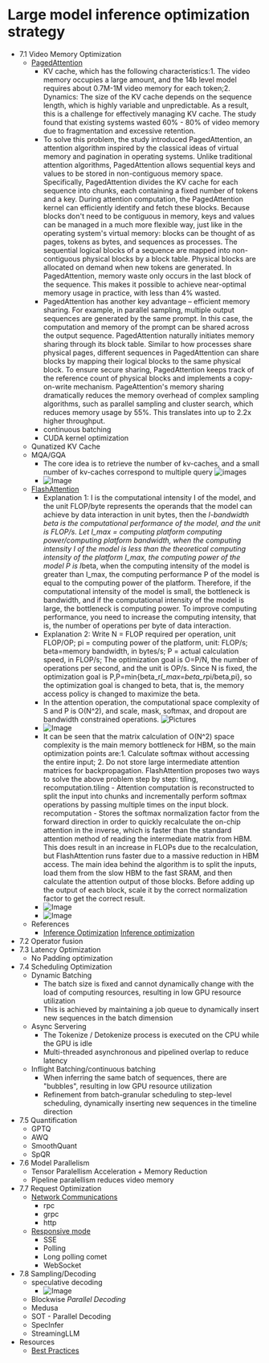 # Large model inference optimization strategy
- 7.1 Video Memory Optimization
    -  [PagedAttention]("https://zhuanlan.zhihu.com/p/638468472")
        - KV cache, which has the following characteristics:1. The video memory occupies a large amount, and the 14b level model requires about 0.7M-1M video memory for each token;2. Dynamics: The size of the KV cache depends on the sequence length, which is highly variable and unpredictable. As a result, this is a challenge for effectively managing KV cache. The study found that existing systems wasted 60% - 80% of video memory due to fragmentation and excessive retention.
        - To solve this problem, the study introduced PagedAttention, an attention algorithm inspired by the classical ideas of virtual memory and pagination in operating systems. Unlike traditional attention algorithms, PagedAttention allows sequential keys and values to be stored in non-contiguous memory space. Specifically, PagedAttention divides the KV cache for each sequence into chunks, each containing a fixed number of tokens and a key. During attention computation, the PagedAttention kernel can efficiently identify and fetch these blocks. Because blocks don't need to be contiguous in memory, keys and values can be managed in a much more flexible way, just like in the operating system's virtual memory: blocks can be thought of as pages, tokens as bytes, and sequences as processes. The sequential logical blocks of a sequence are mapped into non-contiguous physical blocks by a block table. Physical blocks are allocated on demand when new tokens are generated. In PagedAttention, memory waste only occurs in the last block of the sequence. This makes it possible to achieve near-optimal memory usage in practice, with less than 4% wasted.
        - PagedAttention has another key advantage – efficient memory sharing. For example, in parallel sampling, multiple output sequences are generated by the same prompt. In this case, the computation and memory of the prompt can be shared across the output sequence. PagedAttention naturally initiates memory sharing through its block table. Similar to how processes share physical pages, different sequences in PagedAttention can share blocks by mapping their logical blocks to the same physical block. To ensure secure sharing, PagedAttention keeps track of the reference count of physical blocks and implements a copy-on-write mechanism. PageAttention's memory sharing dramatically reduces the memory overhead of complex sampling algorithms, such as parallel sampling and cluster search, which reduces memory usage by 55%. This translates into up to 2.2x higher throughput.
        - continuous batching
        - CUDA kernel optimization
    - Qunatized KV Cache
    - MQA/GQA
        - The core idea is to retrieve the number of kv-caches, and a small number of kv-caches correspond to multiple query ![images](./img/大模型推理优化策略-幕布图片-699343-219844.jpg)
        -  ![Image](./img/大模型推理优化策略-幕布图片-930255-616209.jpg)
    -  [FlashAttention]("https://zhuanlan.zhihu.com/p/638468472")
        - Explanation 1: I is the computational intensity I of the model, and the unit FLOP/byte represents the operands that the model can achieve by data interaction in unit bytes, then the *I-bandwidth beta is the computational performance of the model, and the unit is FLOP/s. Let I_max = computing platform computing power/computing platform bandwidth, when the computing intensity I of the model is less than the theoretical computing intensity of the platform I_max, the computing power of the model P is I*beta, when the computing intensity of the model is greater than I_max, the computing performance P of the model is equal to the computing power of the platform. Therefore, if the computational intensity of the model is small, the bottleneck is bandwidth, and if the computational intensity of the model is large, the bottleneck is computing power. To improve computing performance, you need to increase the computing intensity, that is, the number of operations per byte of data interaction. 
        - Explanation 2: Write N = FLOP required per operation, unit FLOP/OP; pi = computing power of the platform, unit: FLOP/s; beta=memory bandwidth, in bytes/s; P = actual calculation speed, in FLOP/s; The optimization goal is O=P/N, the number of operations per second, and the unit is OP/s. Since N is fixed, the optimization goal is P,P=min{beta_r*I_max=beta_r*pi/beta,pi}, so the optimization goal is changed to beta, that is, the memory access policy is changed to maximize the beta. 
        - In the attention operation, the computational space complexity of S and P is O(N^2), and scale, mask, softmax, and dropout are bandwidth constrained operations. ![Pictures](./img/大模型推理优化策略-幕布图片-380552-579242.jpg)
        -  ![Image](./img/大模型推理优化策略-幕布图片-789705-122117.jpg)
        - It can be seen that the matrix calculation of O(N^2) space complexity is the main memory bottleneck for HBM, so the main optimization points are:1. Calculate softmax without accessing the entire input; 2. Do not store large intermediate attention matrices for backpropagation. FlashAttention proposes two ways to solve the above problem step by step: tiling, recomputation.tiling - Attention computation is reconstructed to split the input into chunks and incrementally perform softmax operations by passing multiple times on the input block. recomputation - Stores the softmax normalization factor from the forward direction in order to quickly recalculate the on-chip attention in the inverse, which is faster than the standard attention method of reading the intermediate matrix from HBM. This does result in an increase in FLOPs due to the recalculation, but FlashAttention runs faster due to a massive reduction in HBM access. The main idea behind the algorithm is to split the inputs, load them from the slow HBM to the fast SRAM, and then calculate the attention output of those blocks. Before adding up the output of each block, scale it by the correct normalization factor to get the correct result.
        -  ![Image](./img/大模型推理优化策略-幕布图片-590671-36787.jpg)
        -  ![Image](./img/大模型推理优化策略-幕布图片-276446-401476.jpg)
    - References
        -  [Inference Optimization]("https://zhuanlan.zhihu.com/p/656485997") [Inference optimization]("https://zhuanlan.zhihu.com/p/656485997")
- 7.2 Operator fusion
- 7.3 Latency Optimization
    - No Padding optimization
- 7.4 Scheduling Optimization
    - Dynamic Batching
        - The batch size is fixed and cannot dynamically change with the load of computing resources, resulting in low GPU resource utilization
        - This is achieved by maintaining a job queue to dynamically insert new sequences in the batch dimension
    - Async Servering
        - The Tokenize / Detokenize process is executed on the CPU while the GPU is idle
        - Multi-threaded asynchronous and pipelined overlap to reduce latency
    - Inflight Batching/continuous batching
        - When inferring the same batch of sequences, there are "bubbles", resulting in low GPU resource utilization
        - Refinement from batch-granular scheduling to step-level scheduling, dynamically inserting new sequences in the timeline direction
- 7.5 Quantification
    - GPTQ
    - AWQ
    - SmoothQuant
    - SpQR
- 7.6 Model Parallelism
    - Tensor Paralellism Acceleration + Memory Reduction
    - Pipeline paralellism reduces video memory
- 7.7 Request Optimization
    -  [Network Communications]("https://article.juejin.cn/post/7226374741064892453")
        - rpc
        - grpc
        - http
    -  [Responsive mode]("https://blog.csdn.net/weixin_44999716/article/details/128436984")
        - SSE
        - Polling
        - Long polling comet
        - WebSocket
- 7.8 Sampling/Decoding
    - speculative decoding
        -  ![Image](./img/大模型推理优化策略-幕布图片-923924-83386.jpg)
    - Blockwise *Parallel*  *Decoding*
    - Medusa
    - SOT - Parallel Decoding
    - SpecInfer
    - StreamingLLM
- Resources
    -  [Best Practices]("https://mp.weixin.qq.com/s/nJLrE9Dzj1mmTeQDiqNdzA")